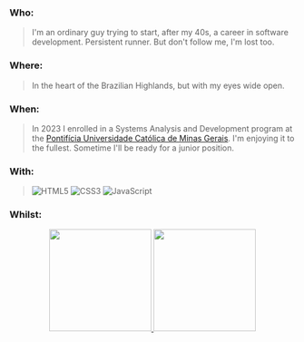 ### Who:

> I'm an ordinary guy trying to start, after my 40s, a career in software development. Persistent runner. But don't follow me, I'm lost too.

### Where:

> In the heart of the Brazilian Highlands, but with my eyes wide open.

### When:

> In 2023 I enrolled in a Systems Analysis and Development program at the [Pontifícia Universidade Católica de Minas Gerais](https://www.pucminas.br/). I'm enjoying it to the fullest. Sometime I'll be ready for a junior position.

### With:
> ![HTML5](https://img.shields.io/badge/html5-%23E34F26.svg?style=for-the-badge&logo=html5&logoColor=white) ![CSS3](https://img.shields.io/badge/css3-%231572B6.svg?style=for-the-badge&logo=css3&logoColor=white) ![JavaScript](https://img.shields.io/badge/javascript-%23323330.svg?style=for-the-badge&logo=javascript&logoColor=%23F7DF1E)

### Whilst:

<p align="center">
<a href="https://github.com/golemos">
  <img height="180em" src="https://github-readme-stats.vercel.app/api?username=golemos&show_icons=true&theme=github_dark&include_all_commits=true&count_private=true"/>
  <img height="180em" src="https://github-readme-stats.vercel.app/api/top-langs/?username=agolemos&langs_count=10&theme=github_dark"/>
</a>
</p>
